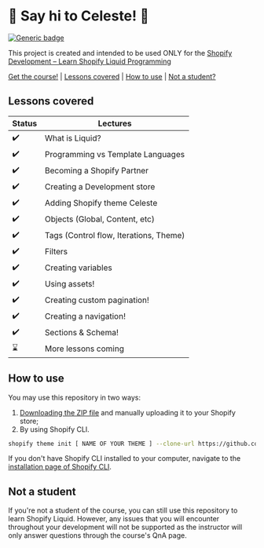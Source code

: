 # :wave: Say hi to Celeste! :wave:

[![Generic badge](https://img.shields.io/badge/course%20available%3F-yes-red.svg)](https://shields.io/)

This project is created and intended to be used ONLY for the [Shopify Development – Learn Shopify Liquid Programming](https://weeklyhow.com/courses/learn-shopify-liquid-programming/)


[Get the course!](https://weeklyhow.com/courses/learn-shopify-liquid-programming/) | [Lessons covered](#lessons-covered) |
[How to use](#how-to-use) | [Not a student?](#not-a-student)

## Lessons covered

Status | Lectures
------------ | -------------
:heavy_check_mark: | What is Liquid?
:heavy_check_mark: | Programming vs Template Languages
:heavy_check_mark: | Becoming a Shopify Partner
:heavy_check_mark: | Creating a Development store
:heavy_check_mark: | Adding Shopify theme Celeste
:heavy_check_mark: | Objects (Global, Content, etc)
:heavy_check_mark: | Tags (Control flow, Iterations, Theme)
:heavy_check_mark: | Filters
:heavy_check_mark: | Creating variables
:heavy_check_mark: | Using assets!
:heavy_check_mark: | Creating custom pagination!
:heavy_check_mark: | Creating a navigation!
:heavy_check_mark: | Sections & Schema!
:hourglass: | More lessons coming

## How to use

You may use this repository in two ways:
1. [Downloading the ZIP file](https://weeklyhow.com/downloads/11-27-22/Celeste-Theme.zip) and manually uploading it to your Shopify store;
2. By using Shopify CLI.
```sh
shopify theme init [ NAME OF YOUR THEME ] --clone-url https://github.com/polidario/Celeste
```

If you don't have Shopify CLI installed to your computer, navigate to the [installation page of Shopify CLI](https://shopify.dev/themes/tools/cli/install).

## Not a student

If you're not a student of the course, you can still use this repository to learn Shopify Liquid. However, any issues that you will encounter throughout your development will not be supported as the instructor will only answer questions through the course's QnA page.
